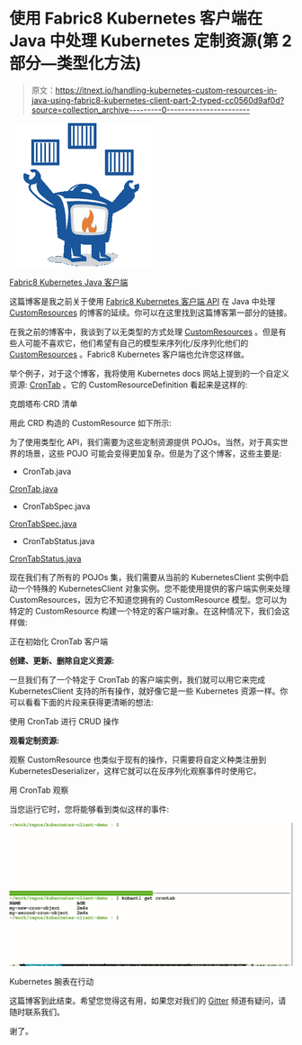 # 使用 Fabric8 Kubernetes 客户端在 Java 中处理 Kubernetes 定制资源(第 2 部分—类型化方法)

> 原文：<https://itnext.io/handling-kubernetes-custom-resources-in-java-using-fabric8-kubernetes-client-part-2-typed-cc0560d9af0d?source=collection_archive---------0----------------------->

![](img/6f8fc6c970d4c4727c35fbb5b811bc63.png)

[Fabric8 Kubernetes Java 客户端](https://github.com/fabric8io/kubernetes-client)

这篇博客是我之前关于使用 [Fabric8 Kubernetes 客户端 API](https://github.com/fabric8io/kubernetes-client) 在 Java 中处理 [CustomResources](https://kubernetes.io/docs/concepts/extend-kubernetes/api-extension/custom-resources/) 的博客的延续。你可以在这里找到这篇博客第一部分的链接。

在我之前的博客中，我谈到了以无类型的方式处理 [CustomResources](https://kubernetes.io/docs/concepts/extend-kubernetes/api-extension/custom-resources/) 。但是有些人可能不喜欢它，他们希望有自己的模型来序列化/反序列化他们的 [CustomResources](https://kubernetes.io/docs/concepts/extend-kubernetes/api-extension/custom-resources/) 。Fabric8 Kubernetes 客户端也允许您这样做。

举个例子，对于这个博客，我将使用 Kubernetes docs 网站上提到的一个自定义资源: [CronTab](https://kubernetes.io/docs/tasks/access-kubernetes-api/custom-resources/custom-resource-definitions/#create-a-customresourcedefinition) 。它的 CustomResourceDefinition 看起来是这样的:

克朗塔布·CRD 清单

用此 CRD 构造的 CustomResource 如下所示:

为了使用类型化 API，我们需要为这些定制资源提供 POJOs。当然，对于真实世界的场景，这些 POJO 可能会变得更加复杂。但是为了这个博客，这些主要是:

*   CronTab.java

[CronTab.java](https://github.com/rohanKanojia/kubernetes-client-demo/blob/master/src/main/java/io/fabric8/crd/CronTab.java)

*   CronTabSpec.java

[CronTabSpec.java](https://github.com/rohanKanojia/kubernetes-client-demo/blob/master/src/main/java/io/fabric8/crd/CronTabSpec.java)

*   CronTabStatus.java

[CronTabStatus.java](https://github.com/rohanKanojia/kubernetes-client-demo/blob/master/src/main/java/io/fabric8/crd/CronTabStatus.java)

现在我们有了所有的 POJOs 集，我们需要从当前的 KubernetesClient 实例中启动一个特殊的 KubernetesClient 对象实例。您不能使用提供的客户端实例来处理 CustomResources，因为它不知道您拥有的 CustomResource 模型。您可以为特定的 CustomResource 构建一个特定的客户端对象。在这种情况下，我们会这样做:

正在初始化 CronTab 客户端

**创建、更新、删除自定义资源:**

一旦我们有了一个特定于 CronTab 的客户端实例，我们就可以用它来完成 KubernetesClient 支持的所有操作，就好像它是一些 Kubernetes 资源一样。你可以看看下面的片段来获得更清晰的想法:

使用 CronTab 进行 CRUD 操作

**观看定制资源:**

观察 CustomResource 也类似于现有的操作，只需要将自定义种类注册到 KubernetesDeserializer，这样它就可以在反序列化观察事件时使用它。

用 CronTab 观察

当您运行它时，您将能够看到类似这样的事件:

![](img/7ec97772ff336dd3a55edfb4eae9c73f.png)

Kubernetes 腕表在行动

这篇博客到此结束。希望您觉得这有用，如果您对我们的 [Gitter](https://gitter.im/fabric8io/kubernetes-client) 频道有疑问，请随时联系我们。

谢了。